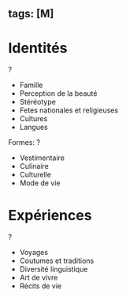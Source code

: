 
tags: [M] 
---


# Identités
?
- Famille
- Perception de la beauté
- Stéréotype
- Fetes nationales et religieuses
- Cultures
- Langues

Formes:
?
- Vestimentaire
- Culinaire
- Culturelle
- Mode de vie


# Expériences
?
- Voyages
- Coutumes et traditions
- Diversité linguistique
- Art de vivre
- Récits de vie

